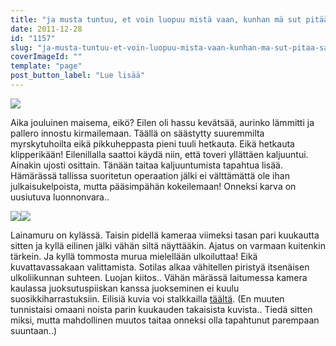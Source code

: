 ```yaml
---
title: "ja musta tuntuu, et voin luopuu mistä vaan, kunhan mä sut pitää saan"
date: 2011-12-28
id: "1157"
slug: "ja-musta-tuntuu-et-voin-luopuu-mista-vaan-kunhan-ma-sut-pitaa-saan"
coverImageId: ""
template: "page"
post_button_label: "Lue lisää"
---
```


[![](/images/S+%25289%2529.jpg)](http://1.bp.blogspot.com/-x3QldQATHVA/TvrUKJd4QbI/AAAAAAAAALY/qni9kWQaHMk/s1600/S+%25289%2529.jpg)

Aika jouluinen maisema, eikö? Eilen oli hassu kevätsää, aurinko lämmitti ja pallero innostu kirmailemaan. Täällä on säästytty suuremmilta myrskytuhoilta eikä pikkuheppasta pieni tuuli hetkauta. Eikä hetkauta klipperikään! Eilenillalla saattoi käydä niin, että toveri yllättäen kaljuuntui. Ainakin ujosti osittain. Tänään taitaa kaljuuntumista tapahtua lisää. Hämärässä tallissa suoritetun operaation jälki ei välttämättä ole ihan julkaisukelpoista, mutta pääsimpähän kokeilemaan! Onneksi karva on uusiutuva luonnonvara..

[![](/images/S+%252811%2529.jpg)](http://4.bp.blogspot.com/-62rV_DPi5Ak/TvrXyx-pYBI/AAAAAAAAAMM/LiMK7w5z-0c/s1600/S+%252811%2529.jpg)[![](/images/S+%25282%2529.jpg)](http://2.bp.blogspot.com/-HbEQNh_Hdng/TvrXvJD18zI/AAAAAAAAAME/nRNSmOsAdjk/s1600/S+%25282%2529.jpg)

Lainamuru on kylässä. Taisin pidellä kameraa viimeksi tasan pari kuukautta sitten ja kyllä eilinen jälki vähän siltä näyttääkin. Ajatus on varmaan kuitenkin tärkein. Ja kyllä tommosta murua mielellään ulkoiluttaa! Eikä kuvattavassakaan valittamista. Sotilas alkaa vähitellen piristyä itsenäisen ulkoliikunnan suhteen. Luojan kiitos.. Vähän märässä laitumessa kamera kaulassa juoksutuspiiskan kanssa juokseminen ei kuulu suosikkiharrastuksiin. Eilisiä kuvia voi stalkkailla [täältä](http://maisaw.otukset.fi/kuvat/2011/Tallit%20ja%20hevoset/Unknown%20Soldier/27.12.2011/). (En muuten tunnistaisi omaani noista parin kuukauden takaisista kuvista.. Tiedä sitten miksi, mutta mahdollinen muutos taitaa onneksi olla tapahtunut parempaan suuntaan..)
